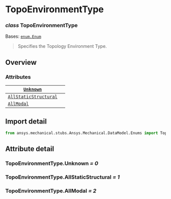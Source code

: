 # TopoEnvironmentType

### *class* TopoEnvironmentType

Bases: [`enum.Enum`](https://docs.python.org/3/library/enum.html#enum.Enum)

> Specifies the Topology Environment Type.

> <!-- !! processed by numpydoc !! -->

## Overview

### Attributes

| [`Unknown`](#TopoEnvironmentType.Unknown)                         |    |
|-------------------------------------------------------------------|----|
| [`AllStaticStructural`](#TopoEnvironmentType.AllStaticStructural) |    |
| [`AllModal`](#TopoEnvironmentType.AllModal)                       |    |

## Import detail

```python
from ansys.mechanical.stubs.Ansys.Mechanical.DataModel.Enums import TopoEnvironmentType
```

## Attribute detail

### TopoEnvironmentType.Unknown *= 0*

### TopoEnvironmentType.AllStaticStructural *= 1*

### TopoEnvironmentType.AllModal *= 2*
